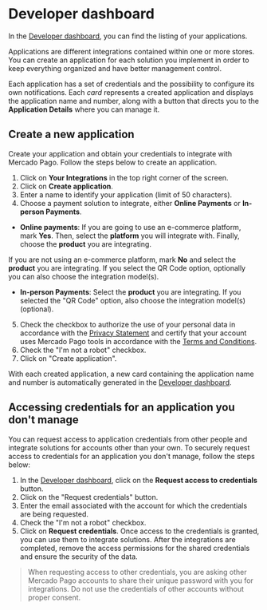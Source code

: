 # Developer dashboard
In the [Developer dashboard](/developers/panel/app), you can find the listing of your applications.

Applications are different integrations contained within one or more stores. You can create an application for each solution you implement in order to keep everything organized and have better management control.

Each application has a set of credentials and the possibility to configure its own notifications. Each *card* represents a created application and displays the application name and number, along with a button that directs you to the **Application Details** where you can manage it.


## Create a new application
Create your application and obtain your credentials to integrate with Mercado Pago. Follow the steps below to create an application.

1. Click on **Your Integrations** in the top right corner of the screen.
2. Click on **Create application**.
3. Enter a name to identify your application (limit of 50 characters).
4. Choose a payment solution to integrate, either **Online Payments** or **In-person Payments**.
  - **Online payments**: If you are going to use an e-commerce platform, mark **Yes**. Then, select the **platform** you will integrate with. Finally, choose the **product** you are integrating.

If you are not using an e-commerce platform, mark **No** and select the **product** you are integrating. If you select the QR Code option, optionally you can also choose the integration model(s).

   - **In-person Payments**: Select the **product** you are integrating. If you selected the "QR Code" option, also choose the integration model(s) (optional).
5. Check the checkbox to authorize the use of your personal data in accordance with the [Privacy Statement](https://www.mercadopago.com.br/privacidade) and certify that your account uses Mercado Pago tools in accordance with the [Terms and Conditions](https://www.mercadopago.com.br/developers/pt/docs/resources/legal/terms-and-conditions).
6. Check the "I'm not a robot" checkbox.
7. Click on "Create application".


With each created application, a new card containing the application name and number is automatically generated in the [Developer dashboard](/developers/panel/app).

## Accessing credentials for an application you don't manage
You can request access to application credentials from other people and integrate solutions for accounts other than your own. To securely request access to credentials for an application you don't manage, follow the steps below:
1. In the [Developer dashboard](/developers/panel/app), click on the **Request access to credentials** button.
2. Click on the "Request credentials" button.
3. Enter the email associated with the account for which the credentials are being requested.
4. Check the "I'm not a robot" checkbox.
5. Click on **Request credentials**.
Once access to the credentials is granted, you can use them to integrate solutions. After the integrations are completed, remove the access permissions for the shared credentials and ensure the security of the data.

> When requesting access to other credentials, you are asking other Mercado Pago accounts to share their unique password with you for integrations. Do not use the credentials of other accounts without proper consent.
